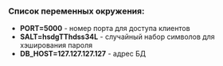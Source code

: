 ### Список переменных окружения:

- **PORT=5000** -  номер порта для доступа клиентов
- **SALT=hsdgTThdss34L** - случайный набор символов для хэширования пароля
- **DB_HOST=127.127.127.127** - адрес БД
